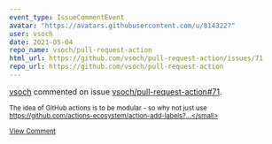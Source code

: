 ```yaml
---
event_type: IssueCommentEvent
avatar: "https://avatars.githubusercontent.com/u/814322?"
user: vsoch
date: 2021-05-04
repo_name: vsoch/pull-request-action
html_url: https://github.com/vsoch/pull-request-action/issues/71
repo_url: https://github.com/vsoch/pull-request-action
---
```


<a href='https://github.com/vsoch' target='_blank'>vsoch</a> commented on issue <a href='https://github.com/vsoch/pull-request-action/issues/71' target='_blank'>vsoch/pull-request-action#71</a>.

<small>The idea of GitHub actions is to be modular - so why not just use https://github.com/actions-ecosystem/action-add-labels?...</small>

<a href='https://github.com/vsoch/pull-request-action/issues/71' target='_blank'>View Comment</a>